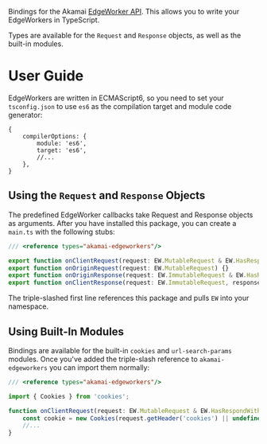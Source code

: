 Bindings for the Akamai [EdgeWorker API]. This allows you to write
your EdgeWorkers in TypeScript.

Types are available for the `Request` and `Response` objects, as well as the
built-in modules.

# User Guide

EdgeWorkers are written in ECMAScript6, so you need to set your
`tsconfig.json` to use `es6` as the compilation target and module
code generator:

```json5
{
    compilerOptions: {
        module: 'es6',
        target: 'es6',
        //...
    },
}
```

## Using the `Request` and `Response` Objects

The predefined EdgeWorker callbacks take Request and Response objects as
arguments. After you have installed this package, you can create a `main.ts`
with the following stubs:

```typescript
/// <reference types="akamai-edgeworkers"/>

export function onClientRequest(request: EW.MutableRequest & EW.HasRespondWith) {}
export function onOriginRequest(request: EW.MutableRequest) {}
export function onOriginResponse(request: EW.ImmutableRequest & EW.HasRespondWith, response: EW.Response) {}
export function onClientResponse(request: EW.ImmutableRequest, response: EW.Response) {}
```

The triple-slashed first line references this package and pulls `EW` into your
namespace.

## Using Built-In Modules

Bindings are available for the built-in `cookies` and `url-search-params`
modules. Once you've added the triple-slash reference to `akamai-edgeworkers`
you can import them normally:

```typescript
/// <reference types="akamai-edgeworkers"/>

import { Cookies } from 'cookies';

function onClientRequest(request: EW.MutableRequest & EW.HasRespondWith) {
    const cookie = new Cookies(request.getHeader('cookies') || undefined);
    //...
}
```

[edgeworker api]: https://developer.akamai.com/api/web_performance/edgeworkers/v1.html
